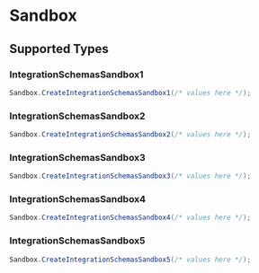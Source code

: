 # Sandbox


## Supported Types

### IntegrationSchemasSandbox1

```csharp
Sandbox.CreateIntegrationSchemasSandbox1(/* values here */);
```

### IntegrationSchemasSandbox2

```csharp
Sandbox.CreateIntegrationSchemasSandbox2(/* values here */);
```

### IntegrationSchemasSandbox3

```csharp
Sandbox.CreateIntegrationSchemasSandbox3(/* values here */);
```

### IntegrationSchemasSandbox4

```csharp
Sandbox.CreateIntegrationSchemasSandbox4(/* values here */);
```

### IntegrationSchemasSandbox5

```csharp
Sandbox.CreateIntegrationSchemasSandbox5(/* values here */);
```
